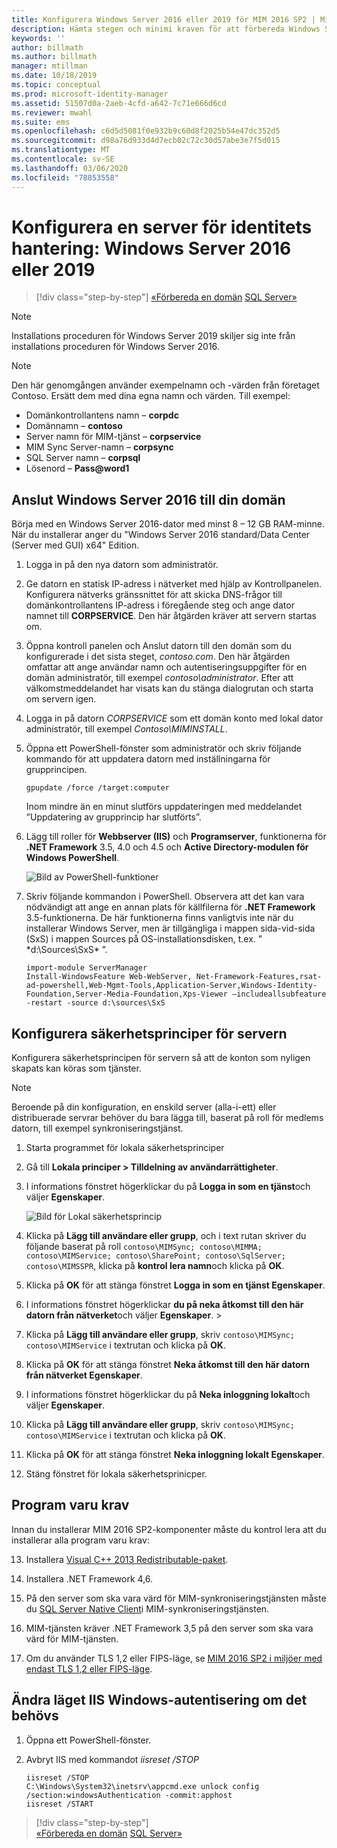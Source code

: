```yaml
---
title: Konfigurera Windows Server 2016 eller 2019 för MIM 2016 SP2 | Microsoft Docs
description: Hämta stegen och minimi kraven för att förbereda Windows Server 2016 eller 2019 för att arbeta med MIM 2016 SP2.
keywords: ''
author: billmath
ms.author: billmath
manager: mtillman
ms.date: 10/18/2019
ms.topic: conceptual
ms.prod: microsoft-identity-manager
ms.assetid: 51507d0a-2aeb-4cfd-a642-7c71e666d6cd
ms.reviewer: mwahl
ms.suite: ems
ms.openlocfilehash: c6d5d5081f0e932b9c60d8f2025b54e47dc352d5
ms.sourcegitcommit: d98a76d933d4d7ecb02c72c30d57abe3e7f5d015
ms.translationtype: MT
ms.contentlocale: sv-SE
ms.lasthandoff: 03/06/2020
ms.locfileid: "78853558"
---
```

# <a name="set-up-an-identity-management-server-windows-server-2016-or-2019"></a>Konfigurera en server för identitets hantering: Windows Server 2016 eller 2019

> [!div class="step-by-step"]
> [«Förbereda en domän](preparing-domain.md)
> [SQL Server»](prepare-server-sql2016.md)
> 

> [!NOTE]
> Installations proceduren för Windows Server 2019 skiljer sig inte från installations proceduren för Windows Server 2016.


> [!NOTE]
> Den här genomgången använder exempelnamn och -värden från företaget Contoso. Ersätt dem med dina egna namn och värden. Till exempel:
> - Domänkontrollantens namn – **corpdc**
> - Domännamn – **contoso**
> - Server namn för MIM-tjänst – **corpservice**
> - MIM Sync Server-namn – **corpsync**
> - SQL Server namn – **corpsql**
> - Lösenord – <strong>Pass@word1</strong>

## <a name="join-windows-server-2016-to-your-domain"></a>Anslut Windows Server 2016 till din domän

Börja med en Windows Server 2016-dator med minst 8 – 12 GB RAM-minne. När du installerar anger du "Windows Server 2016 standard/Data Center (Server med GUI) x64" Edition.

1. Logga in på den nya datorn som administratör.

2. Ge datorn en statisk IP-adress i nätverket med hjälp av Kontrollpanelen. Konfigurera nätverks gränssnittet för att skicka DNS-frågor till domänkontrollantens IP-adress i föregående steg och ange dator namnet till **CORPSERVICE**.  Den här åtgärden kräver att servern startas om.

3. Öppna kontroll panelen och Anslut datorn till den domän som du konfigurerade i det sista steget, *contoso.com*.  Den här åtgärden omfattar att ange användar namn och autentiseringsuppgifter för en domän administratör, till exempel *contoso\administrator*.  Efter att välkomstmeddelandet har visats kan du stänga dialogrutan och starta om servern igen.

4. Logga in på datorn *CORPSERVICE* som ett domän konto med lokal dator administratör, till exempel *Contoso\MIMINSTALL*.


5. Öppna ett PowerShell-fönster som administratör och skriv följande kommando för att uppdatera datorn med inställningarna för grupprincipen.

    ```
    gpupdate /force /target:computer
    ```

    Inom mindre än en minut slutförs uppdateringen med meddelandet ”Uppdatering av grupprincip har slutförts”.

6. Lägg till roller för **Webbserver (IIS)** och **Programserver**, funktionerna för **.NET Framework** 3.5, 4.0 och 4.5 och **Active Directory-modulen för Windows PowerShell**.

    ![Bild av PowerShell-funktioner](media/MIM-DeployWS2.png)

7. Skriv följande kommandon i PowerShell. Observera att det kan vara nödvändigt att ange en annan plats för källfilerna för **.NET Framework** 3.5-funktionerna. De här funktionerna finns vanligtvis inte när du installerar Windows Server, men är tillgängliga i mappen sida-vid-sida (SxS) i mappen Sources på OS-installationsdisken, t.ex. ” *d:\Sources\SxS\* ”.

    ```
    import-module ServerManager
    Install-WindowsFeature Web-WebServer, Net-Framework-Features,rsat-ad-powershell,Web-Mgmt-Tools,Application-Server,Windows-Identity-Foundation,Server-Media-Foundation,Xps-Viewer –includeallsubfeature -restart -source d:\sources\SxS
    ```

## <a name="configure-the-server-security-policy"></a>Konfigurera säkerhetsprinciper för servern

Konfigurera säkerhetsprincipen för servern så att de konton som nyligen skapats kan köras som tjänster.
> [!NOTE] 
> Beroende på din konfiguration, en enskild server (alla-i-ett) eller distribuerade servrar behöver du bara lägga till, baserat på roll för medlems datorn, till exempel synkroniseringstjänst. 

1. Starta programmet för lokala säkerhetsprinciper

2. Gå till **Lokala principer > Tilldelning av användarrättigheter**.

3. I informations fönstret högerklickar du på **Logga in som en tjänst**och väljer **Egenskaper**.

    ![Bild för Lokal säkerhetsprincip](media/MIM-DeployWS3.png)

4. Klicka på **Lägg till användare eller grupp**, och i text rutan skriver du följande baserat på roll `contoso\MIMSync; contoso\MIMMA; contoso\MIMService; contoso\SharePoint; contoso\SqlServer; contoso\MIMSSPR`, klicka på **kontrol lera namn**och klicka på **OK**.

5. Klicka på **OK** för att stänga fönstret **Logga in som en tjänst Egenskaper**.

6.  I informations fönstret högerklickar **du på neka åtkomst till den här datorn från nätverket**och väljer **Egenskaper**. >

7. Klicka på **Lägg till användare eller grupp**, skriv `contoso\MIMSync; contoso\MIMService` i textrutan och klicka på **OK**.

8. Klicka på **OK** för att stänga fönstret **Neka åtkomst till den här datorn från nätverket Egenskaper**.

9. I informations fönstret högerklickar du på **Neka inloggning lokalt**och väljer **Egenskaper**.

10. Klicka på **Lägg till användare eller grupp**, skriv `contoso\MIMSync; contoso\MIMService` i textrutan och klicka på **OK**.

11. Klicka på **OK** för att stänga fönstret **Neka inloggning lokalt Egenskaper**.

12. Stäng fönstret för lokala säkerhetsprinicper.

## <a name="software-prerequisites"></a>Program varu krav

Innan du installerar MIM 2016 SP2-komponenter måste du kontrol lera att du installerar alla program varu krav:

13. Installera [Visual C++ 2013 Redistributable-paket](https://www.microsoft.com/download/details.aspx?id=40784).

14. Installera .NET Framework 4,6.

15. På den server som ska vara värd för MIM-synkroniseringstjänsten måste du [SQL Server Native Client](https://www.microsoft.com/download/details.aspx?id=50402)i MIM-synkroniseringstjänsten.

16. MIM-tjänsten kräver .NET Framework 3,5 på den server som ska vara värd för MIM-tjänsten.

17. Om du använder TLS 1,2 eller FIPS-läge, se [MIM 2016 SP2 i miljöer med endast TLS 1,2 eller FIPS-läge](preparing-tls.md).

## <a name="change-the-iis-windows-authentication-mode-if-needed"></a>Ändra läget IIS Windows-autentisering om det behövs

1.  Öppna ett PowerShell-fönster.

2.  Avbryt IIS med kommandot *iisreset /STOP*

    ```
    iisreset /STOP
    C:\Windows\System32\inetsrv\appcmd.exe unlock config /section:windowsAuthentication -commit:apphost
    iisreset /START
    ```

> [!div class="step-by-step"]  
> [«Förbereda en domän](preparing-domain.md)
> [SQL Server»](prepare-server-sql2016.md)
